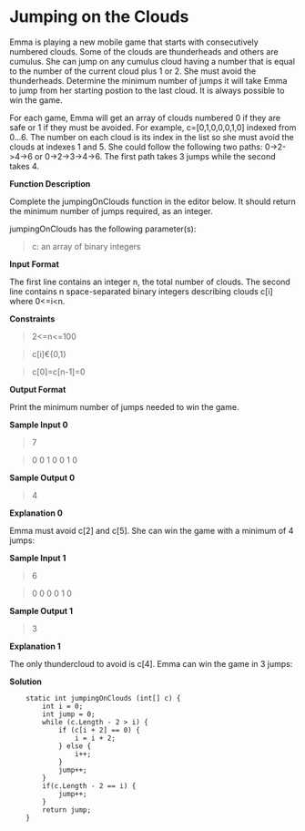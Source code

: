 # Jumping on the Clouds

Emma is playing a new mobile game that starts with consecutively numbered clouds. Some of the clouds are thunderheads and others are cumulus. She can jump on any cumulus cloud having a number that is equal to the number of the current cloud plus 1 or 2. She must avoid the thunderheads. Determine the minimum number of jumps it will take Emma to jump from her starting postion to the last cloud. It is always possible to win the game.

For each game, Emma will get an array of clouds numbered 0 if they are safe or 1 if they must be avoided. For example, c=[0,1,0,0,0,1,0] indexed from 0...6. The number on each cloud is its index in the list so she must avoid the clouds at indexes 1 and 5. She could follow the following two paths: 0->2->4->6 or 0->2->3->4->6. The first path takes 3 jumps while the second takes 4.

**Function Description**

Complete the jumpingOnClouds function in the editor below. It should return the minimum number of jumps required, as an integer.

jumpingOnClouds has the following parameter(s):

> c: an array of binary integers

**Input Format**

The first line contains an integer n, the total number of clouds. The second line contains n space-separated binary integers describing clouds c[i] where 0<=i<n.

**Constraints**

> 2<=n<=100

> c[i]€{0,1}

> c[0]=c[n-1]=0


**Output Format**

Print the minimum number of jumps needed to win the game.

**Sample Input 0**
 
> 7

> 0 0 1 0 0 1 0

**Sample Output 0**

> 4

**Explanation 0**

Emma must avoid c[2] and c[5]. She can win the game with a minimum of 4 jumps:

**Sample Input 1**

> 6

> 0 0 0 0 1 0


**Sample Output 1**

> 3

**Explanation 1**

The only thundercloud to avoid is c[4]. Emma can win the game in 3 jumps:

**Solution**
```
    static int jumpingOnClouds (int[] c) {
        int i = 0;
        int jump = 0;
        while (c.Length - 2 > i) {
            if (c[i + 2] == 0) {
                i = i + 2;
            } else {
                i++;
            }
            jump++;
        }
        if(c.Length - 2 == i) {
            jump++;
        }
        return jump;
    }
```